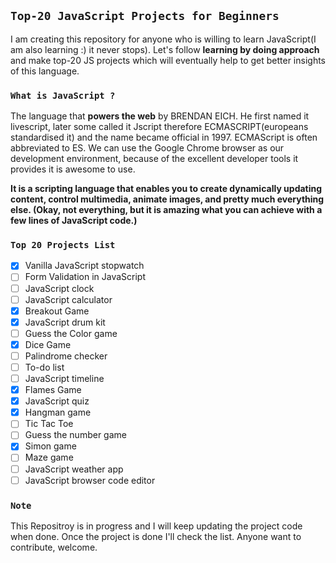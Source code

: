 ## `Top-20 JavaScript Projects for Beginners`
I am creating this repository for anyone who is willing to learn JavaScript(I am also learning :) it never stops). Let's follow **learning by doing approach** and make top-20 JS projects which will eventually help to get better insights of this language.

### `What is JavaScript ?`

The language that **powers the web** by BRENDAN EICH. He first named it livescript, later some called it Jscript therefore ECMASCRIPT(europeans standardised it) and the name became official in 1997. ECMAScript is often abbreviated to ES. We can use the Google Chrome browser as our development environment, because of the excellent developer tools it provides it is awesome to use.

**It is a scripting language that enables you to create dynamically updating content, control multimedia, animate images, and pretty much everything else. (Okay, not everything, but it is amazing what you can achieve with a few lines of JavaScript code.)**

### `Top 20 Projects List`

 - [x] Vanilla JavaScript stopwatch
 - [ ] Form Validation in JavaScript
 - [ ] JavaScript clock
 - [ ] JavaScript calculator
 - [x] Breakout Game
 - [x] JavaScript drum kit
 - [ ] Guess the Color game
 - [x] Dice Game
 - [ ] Palindrome checker
 - [ ] To-do list
 - [ ] JavaScript timeline
 - [x] Flames Game
 - [x] JavaScript quiz
 - [x] Hangman game
 - [ ] Tic Tac Toe
 - [ ] Guess the number game
 - [x] Simon game
 - [ ] Maze game
 - [ ] JavaScript weather app
 - [ ] JavaScript browser code editor

### `Note`
 This Repositroy is in progress and I will keep updating the project code when done. Once the project is done I'll check the list. Anyone want to contribute, welcome.
